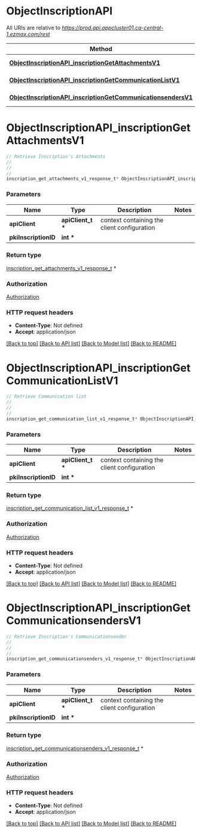 # ObjectInscriptionAPI

All URIs are relative to *https://prod.api.appcluster01.ca-central-1.ezmax.com/rest*

Method | HTTP request | Description
------------- | ------------- | -------------
[**ObjectInscriptionAPI_inscriptionGetAttachmentsV1**](ObjectInscriptionAPI.md#ObjectInscriptionAPI_inscriptionGetAttachmentsV1) | **GET** /1/object/inscription/{pkiInscriptionID}/getAttachments | Retrieve Inscription&#39;s Attachments
[**ObjectInscriptionAPI_inscriptionGetCommunicationListV1**](ObjectInscriptionAPI.md#ObjectInscriptionAPI_inscriptionGetCommunicationListV1) | **GET** /1/object/inscription/{pkiInscriptionID}/getCommunicationList | Retrieve Communication list
[**ObjectInscriptionAPI_inscriptionGetCommunicationsendersV1**](ObjectInscriptionAPI.md#ObjectInscriptionAPI_inscriptionGetCommunicationsendersV1) | **GET** /1/object/inscription/{pkiInscriptionID}/getCommunicationsenders | Retrieve Inscription&#39;s Communicationsender


# **ObjectInscriptionAPI_inscriptionGetAttachmentsV1**
```c
// Retrieve Inscription's Attachments
//
// 
//
inscription_get_attachments_v1_response_t* ObjectInscriptionAPI_inscriptionGetAttachmentsV1(apiClient_t *apiClient, int *pkiInscriptionID);
```

### Parameters
Name | Type | Description  | Notes
------------- | ------------- | ------------- | -------------
**apiClient** | **apiClient_t \*** | context containing the client configuration |
**pkiInscriptionID** | **int \*** |  | 

### Return type

[inscription_get_attachments_v1_response_t](inscription_get_attachments_v1_response.md) *


### Authorization

[Authorization](../README.md#Authorization)

### HTTP request headers

 - **Content-Type**: Not defined
 - **Accept**: application/json

[[Back to top]](#) [[Back to API list]](../README.md#documentation-for-api-endpoints) [[Back to Model list]](../README.md#documentation-for-models) [[Back to README]](../README.md)

# **ObjectInscriptionAPI_inscriptionGetCommunicationListV1**
```c
// Retrieve Communication list
//
// 
//
inscription_get_communication_list_v1_response_t* ObjectInscriptionAPI_inscriptionGetCommunicationListV1(apiClient_t *apiClient, int *pkiInscriptionID);
```

### Parameters
Name | Type | Description  | Notes
------------- | ------------- | ------------- | -------------
**apiClient** | **apiClient_t \*** | context containing the client configuration |
**pkiInscriptionID** | **int \*** |  | 

### Return type

[inscription_get_communication_list_v1_response_t](inscription_get_communication_list_v1_response.md) *


### Authorization

[Authorization](../README.md#Authorization)

### HTTP request headers

 - **Content-Type**: Not defined
 - **Accept**: application/json

[[Back to top]](#) [[Back to API list]](../README.md#documentation-for-api-endpoints) [[Back to Model list]](../README.md#documentation-for-models) [[Back to README]](../README.md)

# **ObjectInscriptionAPI_inscriptionGetCommunicationsendersV1**
```c
// Retrieve Inscription's Communicationsender
//
// 
//
inscription_get_communicationsenders_v1_response_t* ObjectInscriptionAPI_inscriptionGetCommunicationsendersV1(apiClient_t *apiClient, int *pkiInscriptionID);
```

### Parameters
Name | Type | Description  | Notes
------------- | ------------- | ------------- | -------------
**apiClient** | **apiClient_t \*** | context containing the client configuration |
**pkiInscriptionID** | **int \*** |  | 

### Return type

[inscription_get_communicationsenders_v1_response_t](inscription_get_communicationsenders_v1_response.md) *


### Authorization

[Authorization](../README.md#Authorization)

### HTTP request headers

 - **Content-Type**: Not defined
 - **Accept**: application/json

[[Back to top]](#) [[Back to API list]](../README.md#documentation-for-api-endpoints) [[Back to Model list]](../README.md#documentation-for-models) [[Back to README]](../README.md)

